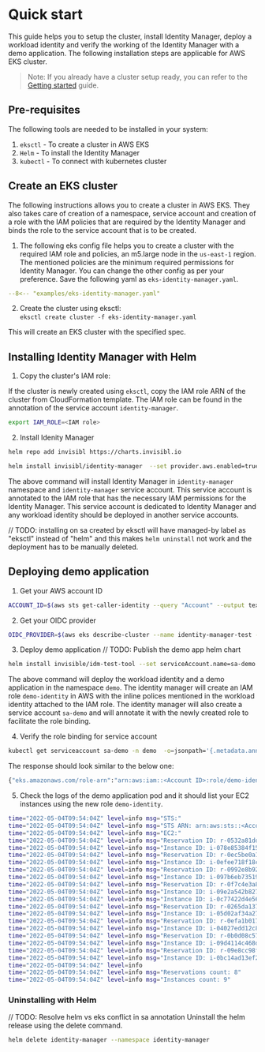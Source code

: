 # Quick start

This guide helps you to setup the cluster, install Identity Manager, deploy a workload identity and verify the working of the Identity Manager with a demo application. The following installation steps are applicable for AWS EKS cluster.

> Note: If you already have a cluster setup ready, you can refer to the [Getting started](guides-getting-started.md) guide.

## Pre-requisites

The following tools are needed to be installed in your system:

1. `eksctl` - To create a cluster in AWS EKS
2. `Helm` - To install the Identity Manager
3. `kubectl` - To connect with kubernetes cluster

## Create an EKS cluster

The following instructions allows you to create a cluster in AWS EKS. They also takes care of creation of a namespace, service account and creation of a role with the IAM policies that are required by the Identity Manager and binds the role to the service account that is to be created.

1. The following eks config file helps you to create a cluster with the required IAM role and policies, an m5.large node in the `us-east-1` region. The mentioned policies are the minimum required permissions for Identity Manager. You can change the other config as per your preference. Save the following yaml as `eks-identity-manager.yaml`.
``` yaml
--8<-- "examples/eks-identity-manager.yaml"
```
2. Create the cluster using eksctl:  
`eksctl create cluster -f eks-identity-manager.yaml`

This will create an EKS cluster with the specified spec.

## Installing Identity Manager with Helm


1. Copy the cluster's IAM role: 

If the cluster is newly created using `eksctl`, copy the IAM role ARN of the cluster from CloudFormation template. The IAM role can be found in the annotation of the service account `identity-manager`.
``` bash
export IAM_ROLE=<IAM role>
```
2. Install Idenity Manager
``` bash
helm repo add invisibl https://charts.invisibl.io

helm install invisibl/identity-manager  --set provider.aws.enabled=true --set provider.aws.arn=$IAM_ROLE --set serviceAccount.create=false --set serviceAccount.name=identity-manager --namespace=identity-manager --generate-name
```

The above command will install Identity Manager in `identity-manager` namespace and `identity-manager` service account. This service account is annotated to the IAM role that has the necessary IAM permissions for the Identity Manager. This service account is dedicated to Identity Manager and any workload identity should be deployed in another service accounts.

// TODO: installing on sa created by eksctl will have managed-by label as "eksctl" instead of "helm" and this makes `helm uninstall` not work and the deployment has to be manually deleted.

## Deploying demo application

1. Get your AWS account ID
```bash
ACCOUNT_ID=$(aws sts get-caller-identity --query "Account" --output text)
```

2. Get your OIDC provider
```bash
OIDC_PROVIDER=$(aws eks describe-cluster --name identity-manager-test --query "cluster.identity.oidc.issuer" --region us-east-1 --output text | sed -e "s/^https:\/\///")
```

3. Deploy demo application
// TODO: Publish the demo app helm chart
``` bash
helm install invisible/idm-test-tool --set serviceAccount.name=sa-demo --namespace=demo --set account.id=${ACCOUNT_ID} --set oidc.provider=${OIDC_PROVIDER} --create-namespace --generate-name
```
The above command will deploy the workload identity and a demo application in the namespace `demo`. The identity manager will create an IAM role `demo-identity` in AWS with the inline polices mentioned in the workload identity attached to the IAM role. The identity manager will also create a service account `sa-demo` and will annotate it with the newly created role to facilitate the role binding.

4. Verify the role binding for service account
``` bash
kubectl get serviceaccount sa-demo -n demo  -o=jsonpath='{.metadata.annotations}'
```
The response should look similar to the below one:
``` bash
{"eks.amazonaws.com/role-arn":"arn:aws:iam::<Account ID>:role/demo-identity"}
```
5. Check the logs of the demo application pod and it should list your EC2 instances using the new role 
`demo-identity`.
``` bash
time="2022-05-04T09:54:04Z" level=info msg="STS:"
time="2022-05-04T09:54:04Z" level=info msg="STS ARN: arn:aws:sts::<Account ID>:assumed-role/demo-identity/48520678504627062014"
time="2022-05-04T09:54:04Z" level=info msg="EC2:"
time="2022-05-04T09:54:04Z" level=info msg="Reservation ID: r-0532a81dd8ed78de1"
time="2022-05-04T09:54:04Z" level=info msg="Instance ID: i-078e85384f15b27b9"
time="2022-05-04T09:54:04Z" level=info msg="Reservation ID: r-0ec5be0a1e1017088"
time="2022-05-04T09:54:04Z" level=info msg="Instance ID: i-0efee718f18c10742"
time="2022-05-04T09:54:04Z" level=info msg="Reservation ID: r-0992e8b92ae857ddd"
time="2022-05-04T09:54:04Z" level=info msg="Instance ID: i-097b6eb735190898c"
time="2022-05-04T09:54:04Z" level=info msg="Reservation ID: r-0f7c4e3a8d62c0af7"
time="2022-05-04T09:54:04Z" level=info msg="Instance ID: i-09e2a542b827858de"
time="2022-05-04T09:54:04Z" level=info msg="Instance ID: i-0c77422d4e56c42c9"
time="2022-05-04T09:54:04Z" level=info msg="Reservation ID: r-0265da1370d12b44d"
time="2022-05-04T09:54:04Z" level=info msg="Instance ID: i-05d02af34a271e308"   
time="2022-05-04T09:54:04Z" level=info msg="Reservation ID: r-0efa1b0178917b544"
time="2022-05-04T09:54:04Z" level=info msg="Instance ID: i-04027edd12c82f6d6"
time="2022-05-04T09:54:04Z" level=info msg="Reservation ID: r-0b0d08c57fb60bb71"
time="2022-05-04T09:54:04Z" level=info msg="Instance ID: i-09d4114c468def93e"
time="2022-05-04T09:54:04Z" level=info msg="Reservation ID: r-09e8cc98f64abef83"
time="2022-05-04T09:54:04Z" level=info msg="Instance ID: i-0bc14ad13ef223d76"
time="2022-05-04T09:54:04Z" level=info
time="2022-05-04T09:54:04Z" level=info msg="Reservations count: 8"
time="2022-05-04T09:54:04Z" level=info msg="Instances count: 9"

```

### Uninstalling with Helm

// TODO: Resolve helm vs eks conflict in sa annotation
Uninstall the helm release using the delete command.

```bash
helm delete identity-manager --namespace identity-manager
```
